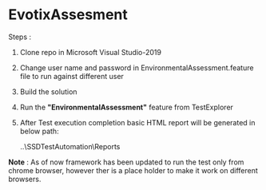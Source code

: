 # EvotixAssesment
Steps :
1. Clone repo in Microsoft Visual Studio-2019
2. Change user name and password in EnvironmentalAssessment.feature file to run against different user
3. Build the solution
4. Run the **"EnvironmentalAssessment"** feature from TestExplorer
5. After Test execution completion basic HTML report  will be generated in below path:
  
     ..\SSDTestAutomation\Reports     
         

**Note** : As of now framework has been updated to run the test only from chrome browser, however ther is a place holder to make it work on different browsers. 
        
     
  
  

